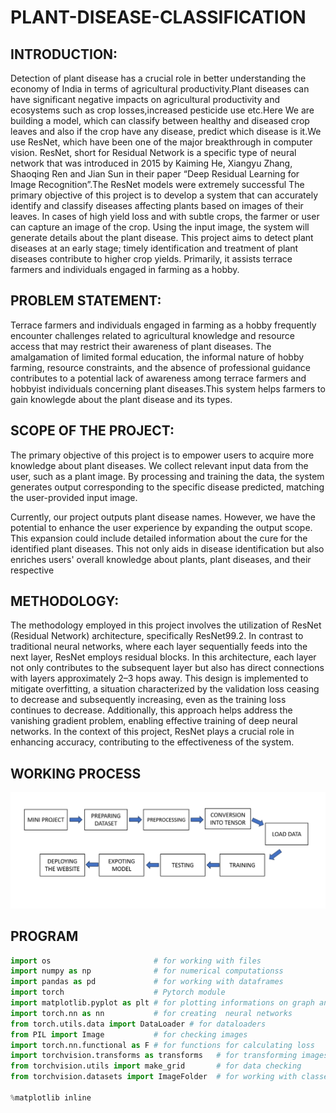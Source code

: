 # PLANT-DISEASE-CLASSIFICATION
## INTRODUCTION:
Detection of plant disease has a crucial role in better understanding the economy of India in terms of agricultural productivity.Plant diseases can have significant negative impacts on agricultural productivity and ecosystems such as crop losses,increased pesticide use etc.Here We are building a model, which can classify between healthy and diseased crop leaves and also if the crop have any disease, predict which disease is it.We use ResNet, which have been one of the major breakthrough in computer vision.
ResNet, short for Residual Network is a specific type of neural network that was introduced in 2015 by Kaiming He, Xiangyu Zhang, Shaoqing Ren and Jian Sun in their paper “Deep Residual Learning for Image Recognition”.The ResNet models were extremely successful
The primary objective of this project is to develop a system that can accurately identify and classify diseases affecting plants based on images of their leaves. In cases of high yield loss and with subtle crops, the farmer or user can capture an image of the crop. Using the input image, the system will generate details about the plant disease. This project aims to detect plant diseases at an early stage; timely identification and treatment of plant diseases contribute to higher crop yields. Primarily, it assists terrace farmers and individuals engaged in farming as a hobby.

## PROBLEM STATEMENT:
Terrace farmers and individuals engaged in farming as a hobby frequently encounter challenges related to agricultural knowledge and resource access that may restrict their awareness of plant diseases. The amalgamation of limited formal education, the informal nature of hobby farming, resource constraints, and the absence of professional guidance contributes to a potential lack of awareness among terrace farmers and hobbyist individuals concerning plant diseases.This system helps farmers to gain knowlegde about the plant disease and its types.

## SCOPE OF THE PROJECT:
The primary objective of this project is to empower users to acquire more knowledge about plant diseases. We collect relevant input data from the user, such as a plant image. By processing and training the data, the system generates output corresponding to the specific disease predicted, matching the user-provided input image.

Currently, our project outputs plant disease names. However, we have the potential to enhance the user experience by expanding the output scope. This expansion could include detailed information about the cure for the identified plant diseases. This not only aids in disease identification but also enriches users' overall knowledge about plants, plant diseases, and their respective 

## METHODOLOGY:
The methodology employed in this project involves the utilization of ResNet (Residual Network) architecture, specifically ResNet99.2. In contrast to traditional neural networks, where each layer sequentially feeds into the next layer, ResNet employs residual blocks. In this architecture, each layer not only contributes to the subsequent layer but also has direct connections with layers approximately 2–3 hops away. This design is implemented to mitigate overfitting, a situation characterized by the validation loss ceasing to decrease and subsequently increasing, even as the training loss continues to decrease. Additionally, this approach helps address the vanishing gradient problem, enabling effective training of deep neural networks.
In the context of this project, ResNet plays a crucial role in enhancing accuracy, contributing to the effectiveness of the system.

## WORKING PROCESS
![image](WORKFLOW.png)

                                  

## PROGRAM
```python
import os                       # for working with files
import numpy as np              # for numerical computationss
import pandas as pd             # for working with dataframes
import torch                    # Pytorch module 
import matplotlib.pyplot as plt # for plotting informations on graph and images using tensors
import torch.nn as nn           # for creating  neural networks
from torch.utils.data import DataLoader # for dataloaders 
from PIL import Image           # for checking images
import torch.nn.functional as F # for functions for calculating loss
import torchvision.transforms as transforms   # for transforming images into tensors 
from torchvision.utils import make_grid       # for data checking
from torchvision.datasets import ImageFolder  # for working with classes and images

%matplotlib inline
```

